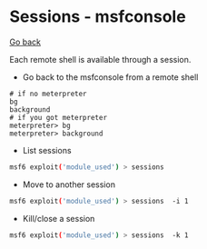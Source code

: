 # Sessions - msfconsole

[Go back](../index.md#msfconsole)

<div class="row row-cols-lg-2"><div>

Each remote shell is available through a session. 

* Go back to the msfconsole from a remote shell

```bash!
# if no meterpreter
bg
background
# if you got meterpreter
meterpreter> bg
meterpreter> background
```
</div><div>

* List sessions

```bash
msf6 exploit('module_used') > sessions
```

* Move to another session

```bash
msf6 exploit('module_used') > sessions  -i 1
```

* Kill/close a session

```bash
msf6 exploit('module_used') > sessions  -k 1
```
</div></div>